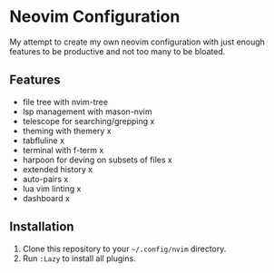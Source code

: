 # Neovim Configuration

My attempt to create my own neovim configuration with just enough features to be productive and not too many to be bloated.

## Features

- file tree with nvim-tree
- lsp management with mason-nvim
- telescope for searching/grepping x
- theming with themery x
- tabfluline x
- terminal with f-term x
- harpoon for deving on subsets of files x
- extended history x
- auto-pairs x
- lua vim linting x
- dashboard x

## Installation

1. Clone this repository to your `~/.config/nvim` directory.
2. Run `:Lazy` to install all plugins.
